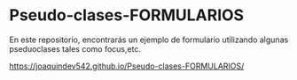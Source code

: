 # Pseudo-clases-FORMULARIOS
En este repositorio, encontrarás un ejemplo de formulario utilizando algunas pseduoclases tales como focus,etc.

 https://joaquindev542.github.io/Pseudo-clases-FORMULARIOS/
